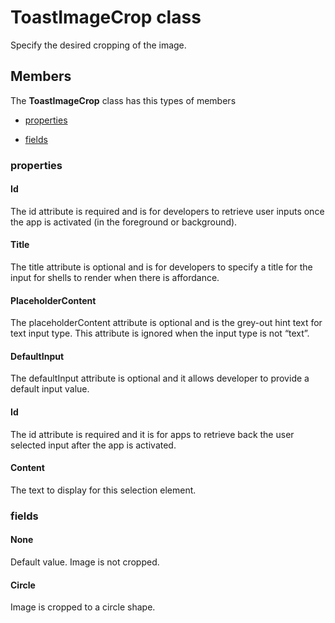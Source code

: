 
# ToastImageCrop class

Specify the desired cropping of the image.

## Members

The **ToastImageCrop** class has this types of members

* [properties](#properties)

* [fields](#fields)

### properties

#### Id

The id attribute is required and is for developers to retrieve user inputs once the app is activated (in the foreground or background).

#### Title

The title attribute is optional and is for developers to specify a title for the input for shells to render when there is affordance.

#### PlaceholderContent

The placeholderContent attribute is optional and is the grey-out hint text for text input type. This attribute is ignored when the input type is not “text”.

#### DefaultInput

The defaultInput attribute is optional and it allows developer to provide a default input value.

#### Id

The id attribute is required and it is for apps to retrieve back the user selected input after the app is activated.

#### Content

The text to display for this selection element.

### fields

#### None

Default value. Image is not cropped.

#### Circle

Image is cropped to a circle shape.
